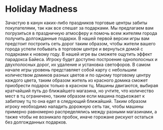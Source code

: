 # Holiday Madness
Зачастую в канун каких-либо праздников торговые центры забиты покупателями, так как все спешат за подарками. Мы предлагаем вам погрузиться в праздничную атмосферу и помочь всем жителям города получить долгожданные подарки. 
В нашей первой версии игры вам предстоит построить сеть дорог таким образом, чтобы жители вашего города успели побывать в торговом центре и вернуться домой с подарками к новому году.
В нашей игре вы сможете ощутить эффект парадокса Байеса. Игроку будет доступно построение однополосных и двухполосных дорог, их удаление и установка светофоров. 
В самом начале игры уровень представляет собой карту с небольшим количеством домиков разных цветов и по одному торговому центру каждого цвета, таким образом житель из красного домика сможет приобрести подарок только в красном тц. Машины двигаются, выбирая кратчайший путь до ближайшего магазина, но учтите, что количество мест в тц ограничено, таким образом если машина подъезжает к забитому тц то она едет в следующий ближайший. Таким образом игроку необходимо наладить дорожную сеть так, чтобы машины примерно равномерно распределялись между разными магазинами, а также чтобы не возникало пробок, иначе горожане рискуют остаться без долгожданных подарков. 
